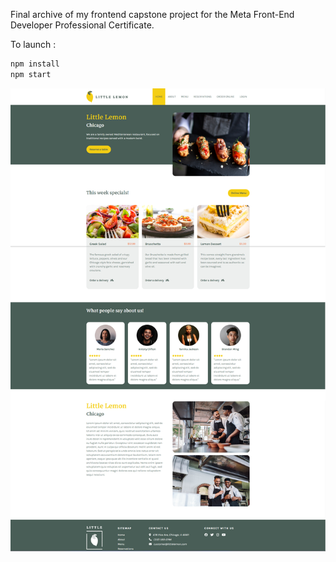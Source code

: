 Final archive of my frontend capstone project for the Meta Front-End Developer Professional Certificate.

To launch :
```sh
npm install
npm start
```

![website rendering](https://github.com/yoperiquoi/frontend-capstone-project/blob/main/website.png?raw=true)
